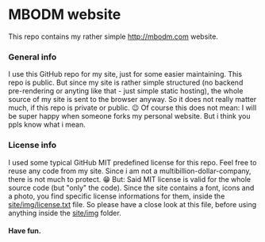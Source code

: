 # MBODM website

This repo contains my rather simple http://mbodm.com website.

### General info
I use this GitHub repo for my site, just for some easier maintaining. This repo is public. But since my site is rather simple structured (no backend pre-rendering or anyting like that - just simple static hosting), the whole source of my site is sent to the browser anyway. So it does not really matter much, if this repo is private or public. 😉 Of course this does not mean: I will be super happy when someone forks my personal website. But i think you ppls know what i mean.

### License info
I used some typical GitHub MIT predefined license for this repo. Feel free to reuse any code from my site. Since i am not a multibillion-dollar-company, there is not much to protect. 😁 But: Said MIT license is valid for the whole source code (but "only" the code). Since the site contains a font, icons and a photo, you find specific license informations for them, inside the [site/img/license.txt](site/img/license.txt) file. So please have a close look at this file, before using anything inside the [site/img](site/img) folder.

#### Have fun.
